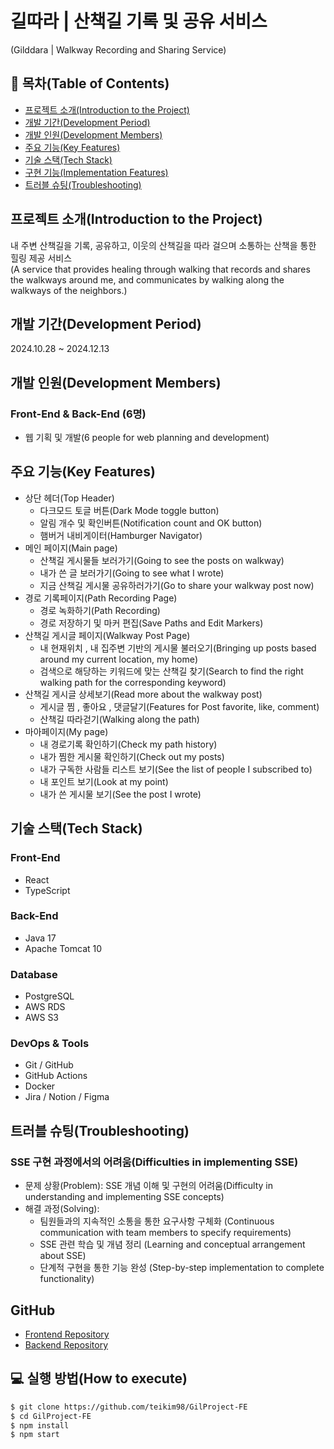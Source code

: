 # 길따라 | 산책길 기록 및 공유 서비스
(Gilddara | Walkway Recording and Sharing Service)

## 📌 목차(Table of Contents)
* [프로젝트 소개(Introduction to the Project)](#프로젝트-소개(introduction-to-the-project))
* [개발 기간(Development Period)](#개발-기간(development-period))
* [개발 인원(Development Members)](#개발-인원(development-members))
* [주요 기능(Key Features)](#주요-기능(key-features))
* [기술 스택(Tech Stack)](#기술-스택(tech-stack))
* [구현 기능(Implementation Features)](#구현-기능)
* [트러블 슈팅(Troubleshooting)](#트러블-슈팅(troubleshooting))

## 프로젝트 소개(Introduction to the Project)
내 주변 산책길을 기록, 공유하고, 이웃의 산책길을 따라 걸으며 소통하는 산책을 통한 힐링 제공 서비스  
(A service that provides healing through walking that records and shares the walkways around me, and communicates by walking along the walkways of the neighbors.)

## 개발 기간(Development Period)
2024.10.28 ~ 2024.12.13

## 개발 인원(Development Members)
### Front-End & Back-End (6명)
* 웹 기획 및 개발(6 people for web planning and development)

## 주요 기능(Key Features)
* 상단 헤더(Top Header)
  * 다크모드 토글 버튼(Dark Mode toggle button)
  * 알림 개수 및 확인버튼(Notification count and OK button)
  * 햄버거 내비게이터(Hamburger Navigator)
* 메인 페이지(Main page)
  * 산책길 게시물들 보러가기(Going to see the posts on walkway)
  * 내가 쓴 글 보러가기(Going to see what I wrote)
  * 지금 산책길 게시물 공유하러가기(Go to share your walkway post now)
* 경로 기록페이지(Path Recording Page)
  * 경로 녹화하기(Path Recording)
  * 경로 저장하기 및 마커 편집(Save Paths and Edit Markers)
* 산책길 게시글 페이지(Walkway Post Page)
  * 내 현재위치 , 내 집주변 기반의 게시물 불러오기(Bringing up posts based around my current location, my home)
  * 검색으로 해당하는 키워드에 맞는 산책길 찾기(Search to find the right walking path for the corresponding keyword)
* 산책길 게시글 상세보기(Read more about the walkway post)
  * 게시글 찜 , 좋아요 , 댓글달기(Features for Post favorite, like, comment)
  * 산책길 따라걷기(Walking along the path)
* 마아페이지(My page)
  * 내 경로기록 확인하기(Check my path history)
  * 내가 찜한 게시물 확인하기(Check out my posts)
  * 내가 구독한 사람들 리스트 보기(See the list of people I subscribed to)
  * 내 포인트 보기(Look at my point)
  * 내가 쓴 게시물 보기(See the post I wrote)
 


## 기술 스택(Tech Stack)
### Front-End
* React
* TypeScript

### Back-End
* Java 17
* Apache Tomcat 10

### Database
* PostgreSQL
* AWS RDS
* AWS S3

### DevOps & Tools
* Git / GitHub
* GitHub Actions
* Docker
* Jira / Notion / Figma

## 트러블 슈팅(Troubleshooting)
### SSE 구현 과정에서의 어려움(Difficulties in implementing SSE)
* 문제 상황(Problem): SSE 개념 이해 및 구현의 어려움(Difficulty in understanding and implementing SSE concepts)
* 해결 과정(Solving): 
  * 팀원들과의 지속적인 소통을 통한 요구사항 구체화
    (Continuous communication with team members to specify requirements)
  * SSE 관련 학습 및 개념 정리
    (Learning and conceptual arrangement about SSE)
  * 단계적 구현을 통한 기능 완성
    (Step-by-step implementation to complete functionality)

## GitHub
- [Frontend Repository](https://github.com/teikim98/GilProject-FE)
- [Backend Repository](https://github.com/momoandsana/Gil-Project-Backend)

## 💻 실행 방법(How to execute)
```bash
$ git clone https://github.com/teikim98/GilProject-FE
$ cd GilProject-FE
$ npm install
$ npm start
```
